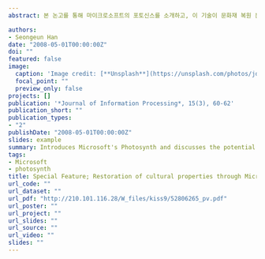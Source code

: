 ```yaml
---
abstract: 본 논고를 통해 마이크로소프트의 포토신스를 소개하고, 이 기술이 문화재 복원 분야에서 보여줄 수 있는 가능성을 논의해 보도록 한다. 또한 향후 발전방향을 살펴보고, 여타 디지털라이징 기술과 달리 포토신스가 문화재 복원에 있어서 다른 매체나 기술과 어떤 차별점이 있는지 논한다. 

authors:
- Seongeun Han
date: "2008-05-01T00:00:00Z"
doi: ""
featured: false
image:
  caption: 'Image credit: [**Unsplash**](https://unsplash.com/photos/jdD8gXaTZsc)'
  focal_point: ""
  preview_only: false
projects: []
publication: '*Journal of Information Processing*, 15(3), 60-62'
publication_short: ""
publication_types:
- "2"
publishDate: "2008-05-01T00:00:00Z"
slides: example
summary: Introduces Microsoft's Photosynth and discusses the potential of this technology in the area of cultural property restoration.
tags:
- Microsoft
- photosynth
title: Special Feature; Restoration of cultural properties through Microsoft PhotoSynth (In Korean)
url_code: ""
url_dataset: ""
url_pdf: "http://210.101.116.28/W_files/kiss9/52806265_pv.pdf"
url_poster: ""
url_project: ""
url_slides: ""
url_source: ""
url_video: ""
slides: ""
---
```



